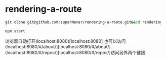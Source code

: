 # rendering-a-route
```bash
git clone git@github.com:superNever/rendering-a-route.git&&cd rendering-a-route&&npm install

npm start
```
浏览器自动打开(localhost:8080)[localhost:8080]
也可以访问(localhost:8080/#/about/)[localhost:8080/#/about/]
(localhost:8080/#/repos/)[localhost:8080/#/repos/]访问另外两个链接